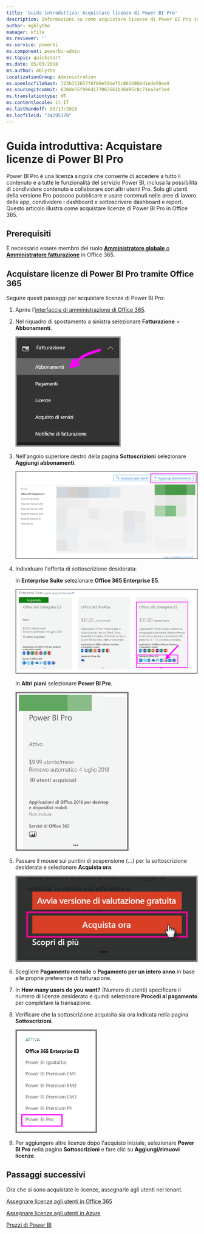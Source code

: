 ```yaml
---
title: 'Guida introduttiva: Acquistare licenze di Power BI Pro'
description: Informazioni su come acquistare licenze di Power BI Pro in modo che gli utenti possano accedere a tutto il contenuto e a tutte le funzionalità del servizio Power BI.
author: mgblythe
manager: kfile
ms.reviewer: ''
ms.service: powerbi
ms.component: powerbi-admin
ms.topic: quickstart
ms.date: 05/03/2018
ms.author: mblythe
LocalizationGroup: Administration
ms.openlocfilehash: 723b352657f0f89e591ef5c8614866d1ede59ae9
ms.sourcegitcommit: 638de55f996d177063561b36d95c8c71ea7af3ed
ms.translationtype: HT
ms.contentlocale: it-IT
ms.lasthandoff: 05/17/2018
ms.locfileid: "34295170"
---
```

# <a name="quickstart-purchase-power-bi-pro-licenses"></a>Guida introduttiva: Acquistare licenze di Power BI Pro

Power BI Pro è una licenza singola che consente di accedere a tutto il contenuto e a tutte le funzionalità del servizio Power BI, inclusa la possibilità di condividere contenuto e collaborare con altri utenti Pro. Solo gli utenti della versione Pro possono pubblicare e usare contenuti nelle aree di lavoro delle app, condividere i dashboard e sottoscrivere dashboard e report. Questo articolo illustra come acquistare licenze di Power BI Pro in Office 365.


## <a name="prerequisites"></a>Prerequisiti

È necessario essere membro del ruolo [**Amministratore globale** o **Amministratore fatturazione**](https://support.office.com/article/about-office-365-admin-roles-da585eea-f576-4f55-a1e0-87090b6aaa9d?ui=en-US&rs=en-US&ad=US) in Office 365. 


## <a name="purchase-power-bi-pro-licenses-through-office-365"></a>Acquistare licenze di Power BI Pro tramite Office 365

Seguire questi passaggi per acquistare licenze di Power BI Pro:

1. Aprire l'[interfaccia di amministrazione di Office 365](https://portal.office.com/adminportal/home#/homepage).

2. Nel riquadro di spostamento a sinistra selezionare **Fatturazione** > **Abbonamenti**.

    ![Riquadro di spostamento](media/service-admin-purchasing-power-bi-pro/service-purchasing-power-bi-pro/service-purchasing-power-bi-pro-01.png)

3. Nell'angolo superiore destro della pagina **Sottoscrizioni** selezionare **Aggiungi abbonamenti**.

    ![Sottoscrizione](media/service-admin-purchasing-power-bi-pro/service-purchasing-power-bi-pro/service-purchasing-power-bi-pro-02.png)

4. Individuare l'offerta di sottoscrizione desiderata:

    In **Enterprise Suite** selezionare **Office 365 Enterprise E5**.

    ![sottoscrizione a Office E5](media/service-admin-purchasing-power-bi-pro/service-purchasing-power-bi-pro/service-purchasing-power-bi-pro-03.png)

    In **Altri piani** selezionare **Power BI Pro**.

    ![Sottoscrizione di Power BI](media/service-admin-purchasing-power-bi-pro/service-purchasing-power-bi-pro/service-purchasing-power-bi-pro-04.png)

5. Passare il mouse sui puntini di sospensione (...) per la sottoscrizione desiderata e selezionare **Acquista ora**.

    ![Buy Now (Acquista)](media/service-admin-purchasing-power-bi-pro/service-purchasing-power-bi-pro/service-purchasing-power-bi-pro-05.png)

6. Scegliere **Pagamento mensile** o **Pagamento per un intero anno** in base alle proprie preferenze di fatturazione.

7. In **How many users do you want?** (Numero di utenti) specificare il numero di licenze desiderato e quindi selezionare **Procedi al pagamento** per completare la transazione.

8. Verificare che la sottoscrizione acquisita sia ora indicata nella pagina **Sottoscrizioni**.

   ![Sottoscrizione acquisita](media/service-admin-purchasing-power-bi-pro/service-purchasing-power-bi-pro/service-purchasing-power-bi-pro-06.png)

9. Per aggiungere altre licenze dopo l'acquisto iniziale, selezionare **Power BI Pro** nella pagina **Sottoscrizioni** e fare clic su **Aggiungi/rimuovi licenze**.


## <a name="next-steps"></a>Passaggi successivi

Ora che si sono acquistate le licenze, assegnarle agli utenti nel tenant.

[Assegnare licenze agli utenti in Office 365](service-admin-assigning-power-bi-pro-licenses.md)

[Assegnare licenze agli utenti in Azure](service-admin-assigning-power-bi-pro-licenses-azure.md)

[Prezzi di Power BI](https://powerbi.microsoft.com/en-us/pricing/)

